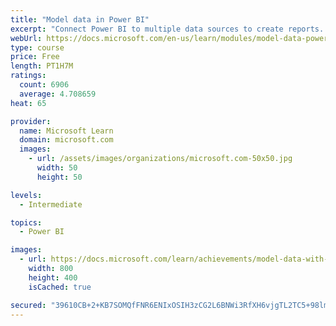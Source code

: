 ```yaml
---
title: "Model data in Power BI"
excerpt: "Connect Power BI to multiple data sources to create reports. Define the relationship between your data sources."
webUrl: https://docs.microsoft.com/en-us/learn/modules/model-data-power-bi/
type: course
price: Free
length: PT1H7M
ratings:
  count: 6906
  average: 4.708659
heat: 65

provider:
  name: Microsoft Learn
  domain: microsoft.com
  images:
    - url: /assets/images/organizations/microsoft.com-50x50.jpg
      width: 50
      height: 50

levels:
  - Intermediate

topics:
  - Power BI

images:
  - url: https://docs.microsoft.com/learn/achievements/model-data-with-power-bi-desktop-social.png
    width: 800
    height: 400
    isCached: true

secured: "39610CB+2+KB7SOMQfFNR6ENIxOSIH3zCG2L6BNWi3RfXH6vjgTL2TC5+98lm8DrBzxfuzMjXtH/BKQpZtrYH5jSBYov1CxjXUBxSwWwaAQaUoQx/Nx0vkVLSW4Amo9FhjLbc8hpL4b2zXEmGPnYdYOn8J7Lx82J5AyTot2KRHzB7aVHBGWlXaWHWen5Ox0AIKpWxcjTpOIzFQzJQxOrIprYYDjClwQWrRI385J0CFdbkvyGJha5J08E46iQTqbUiCGAIuy+g9EDzUdalCTVbPPMu6m7PvtMtgsA9pmmMVTD+cPIxnXiiL/lTQaHpHsIiWTvXQ3oVjISJVr4uZzJ0H0Yj69l2ricNoa21It5AkuYVIlp7KJVJhdJEbDbIetFYxIvPRklp2yKn+kG1SkD/n4YRSAeEm3LZoqbEvdwnAI=;BM3r/MwvWlglR0X+nhcARA=="
---
```


